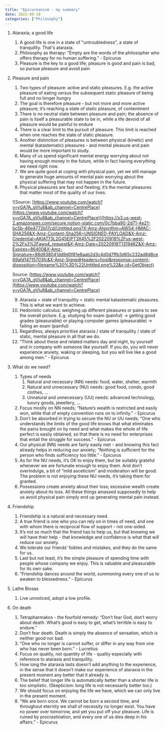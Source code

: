 ```yaml
---
title: "Epicureanism - my summary"
date: 2022-09-18
categories: ["Philosophy"]
---
```


1. Ataraxia; a good life
    1. A good life is one in a state of "untroubledness", a state of tranquility. That's ataraxia.
    2. Philosophy as therapy: “Empty are the words of the philosopher who offers therapy for no human suffering.” - Epicurus
    3. Pleasure is the key to a good life; pleasure is good and pain is bad, so pursue pleasure and avoid pain
2. Pleasure and pain
    1. Two types of pleasure: active and static pleasures. E.g. the active pleasure of eating versus the subsequent static pleasure of being full and no longer hungry
    2. The goal is therefore pleasure - but not more and more active pleasure; it’s reaching a state of static pleasure, of contentment
    3. There is no neutral state between pleasure and pain; the absence of pain is itself a pleasurable state to be in, while a life devoid of all pleasure would be painful to endure
    4. There is a clear limit to the pursuit of pleasure. This limit is reached when one reaches the state of static pleasure.
    5. Another distinction of pleasures is between physical (kinetic) and mental (katastematic) pleasures - and mental pleasure and pain would be more important to study.
    6. Many of us spend significant mental energy worrying about not having enough money in the future, while in fact having everything we need right now.
    7. We are quite good at coping with physical pain, yet we still manage to generate huge amounts of mental pain worrying about the physical suffering that may not happen in the future.
    8. Physical pleasures are fast and fleeting; it’s the mental pleasures that matter most of the quality of our lives.
    
    ![Source: [https://www.youtube.com/watch?v=vGA7A_gVIu8&ab_channel=CentrePlace](https://www.youtube.com/watch?v=vGA7A_gVIu8&ab_channel=CentrePlace)](https://s3.us-west-2.amazonaws.com/secure.notion-static.com/0c7bba90-2d71-4e21-bc5b-46e4772b17cd/Untitled.png?X-Amz-Algorithm=AWS4-HMAC-SHA256&X-Amz-Content-Sha256=UNSIGNED-PAYLOAD&X-Amz-Credential=AKIAT73L2G45EIPT3X45%2F20220918%2Fus-west-2%2Fs3%2Faws4_request&X-Amz-Date=20220918T131946Z&X-Amz-Expires=86400&X-Amz-Signature=88d938041dd9d0f81e8aab2d3c4d0d7ffb3d65c232ad8d8ce69afd14715703fc&X-Amz-SignedHeaders=host&response-content-disposition=filename%20%3D%22Untitled.png%22&x-id=GetObject)
    
    Source: [https://www.youtube.com/watch?v=vGA7A_gVIu8&ab_channel=CentrePlace](https://www.youtube.com/watch?v=vGA7A_gVIu8&ab_channel=CentrePlace)
    
    9. Ataraxia = state of tranquility = static mental katastematic pleasures. This is what we want to achieve.
    10. Hedonistic calculus: weighing up different pleasures or pains to see the overall picture. E.g. studying for exam (painful) → getting good grades (pleasurable) or playing computer games (pleasurable) → failing an exam (painful)
    11. Regardless, always prioritise ataraxia / state of tranquility / state of static, mental pleasure in all that we do.
    12. “Think about these and related matters day and night, by yourself and in company with someone like yourself. If you do, you will never experience anxiety, waking or sleeping, but you will live like a good among men.” - Epicurus
3. What do we need?
    1. Types of needs
        1. Natural and necessary (NN) needs: food, water, shelter, warmth
        2. Natural and unnecessary (NU) needs: good food, condo, good clothes, …
        3. Unnatural and unnecessary (UU) needs: advanced technology, luxury goods, jewellery, …
    2. Focus mostly on NN needs; “Nature’s wealth is restricted and easily won, while that of empty convention runs on to infinity.” - Epicurus
    3. Don’t be absorbed in trying to secure the NU or UU needs; “One who understands the limits of the good life knows that what eliminates the pains brought on by need and what makes the whole of life perfect is easily obtained, so that there is no need for enterprises that entail the struggle for success.” - Epicurus
    4. Our physical (NN) needs are fairly easily met - and knowing this fact already helps in reducing our anxiety; “Nothing is sufficient for the person who finds sufficiency too little.” - Epicurus
    5. As for the NU needs, it’s OK to enjoy them, but be suitably grateful whenever we are fortunate enough to enjoy them. And don’t overindulge, a bit of “mild asceticism” and moderation will be good. The problem is not enjoying these NU needs, it’s taking them for granted.
    6. Possessions create anxiety about their loss; excessive wealth create anxiety about its loss. All these things amassed supposedly to help us avoid physical pain simply end up generating mental pain instead.
4. Friendship
    1. Friendship is a natural and necessary need.
    2. A true friend is one who you can rely on in times of need, and one with whom there is reciprocal flow of support - not one-sided.
    3. It’s not so much that the friend has to help us, but that knowing we will have their help - that knowledge and confidence is what that will reduce our anxiety.
    4. We tolerate our friends’ foibles and mistakes, and they do the same for us.
    5. Last but not least, it’s the simple pleasure of spending time with people whose company we enjoy. This is valuable and pleasurable for its own sake.
    6. “Friendship dances around the world, summoning every one of us to awaken to blessedness.” - Epicurus
5. Lathe Biosas
    1. Live unnoticed, adopt a low profile.
6. On death
    1. Tetrapharmakos - the fourfold remedy: “Don’t fear God, don’t worry about death. What’s good is easy to get, what’s terrible is easy to endure.”
    2. Don’t fear death. Death is simply the absence of sensation, which is neither good nor bad.
    3. “One who no longer is cannot suffer, or differ in any way from one who has never been born.” - Lucretius
    4. Focus on quality, not quantity of life - quality especially with reference to ataraxia and tranquility.
    5. How long the ataraxia lasts doesn’t add anything to the experience, in the sense that it doesn’t make our experience of ataraxia in the present moment any better that it already is.
    6. The belief that longer life is automatically better than a shorter life is too simplistic. (Skepticism: long life is not necessarily better too.)
    7. We should focus on enjoying the life we have, which we can only live in the present moment.
    8. “We are born once. We cannot be born a second time, and throughout eternity we shall of necessity no longer exist. You have no power over tomorrow, and yet you put off your pleasure. Life is ruined by procrastination, and every one of us dies deep in his affairs.” - Epicurus